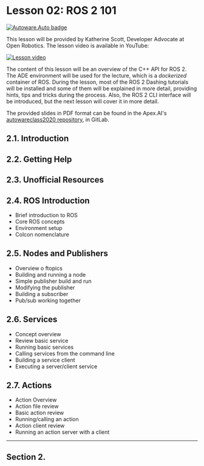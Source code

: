 # Lesson 02: ROS 2 101
[![Autoware.Auto badge](https://img.shields.io/badge/Autoware-Auto-orange.svg)](https://www.autoware.auto/)

This lesson will be provided by Katherine Scott, Developer Advocate at Open Robotics. The lesson video is available in YouTube:

[![Lesson video](https://img.youtube.com/vi/FTA4Ia2vLS/0.jpg)](https://www.youtube.com/watch?v=FTA4Ia2vLS)

The content of this lesson will be an overview of the C++ API for ROS 2. The ADE environment will be used for the lecture, which is a *dockerized* container of ROS. During the lesson, most of the ROS 2 Dashing tutorials will be installed and some of them will be explained in more detail, providing hints, tips and tricks during the process. Also, the ROS 2 CLI interface will be introduced, but the next lesson will cover it in more detail.

The provided slides in PDF format can be found in the Apex.AI's [autowareclass2020 repository](https://gitlab.com/ApexAI/autowareclass2020/-/blob/master/lectures/02_ROS2_101/lesson2.pdf), in GitLab.


## 2.1. Introduction


## 2.2. Getting Help


## 2.3. Unofficial Resources


## 2.4. ROS Introduction
- Brief introduction to ROS
- Core ROS concepts
- Environment setup
- Colcon nomenclature


## 2.5. Nodes and Publishers
- Overview o ftopics
- Building and running a node
- Simple publisher build and run
- Modifying the publisher
- Building a subscriber 
- Pub/sub working together

## 2.6. Services
- Concept overview
- Review basic service
- Running basic services
- Calling services from the command line
- Building a service client
- Executing a server/client service

## 2.7. Actions
- Action Overview
- Action file review
- Basic action review
- Running/calling an action
- Action client review
- Running an action server with a client




---


## Section 2. 
